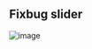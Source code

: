 ## Fixbug slider
![image](https://github.com/4501104141/ReactTrain/assets/72597562/aa7fbfa0-6515-4cf2-afb0-4dc286fc19e7)
